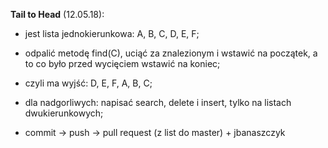 **Tail to Head** (12.05.18):
- jest lista jednokierunkowa: A, B, C, D, E, F;
- odpalić metodę find(C), uciąć za znalezionym i wstawić na początek, a to co było przed wycięciem wstawić na koniec;
- czyli ma wyjść: D, E, F, A, B, C;

- dla nadgorliwych: napisać search, delete i insert, tylko na listach dwukierunkowych;

- commit -> push -> pull request (z list do master) + jbanaszczyk